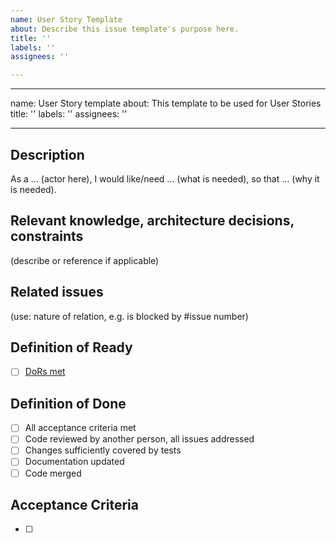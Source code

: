```yaml
---
name: User Story Template
about: Describe this issue template's purpose here.
title: ''
labels: ''
assignees: ''

---
```


---
name: User Story template
about: This template to be used for User Stories
title: ''
labels: ''
assignees: ''

---

## Description
As a … (actor here), I would like/need … (what is needed), so that … (why it is needed).

## Relevant knowledge, architecture decisions, constraints
(describe or reference if applicable)

## Related issues
(use: nature of relation, e.g. is blocked by #issue number)

## Definition of Ready
- [ ] [DoRs met](https://www.notion.so/appliedaiinitiative/DoR-and-DoD-50da010eb0b14f9aa574c6be05f65370)

## Definition of Done
- [ ] All acceptance criteria met
- [ ] Code reviewed by another person, all issues addressed
- [ ] Changes sufficiently covered by tests
- [ ] Documentation updated
- [ ] Code merged

## Acceptance Criteria
- [ ]
